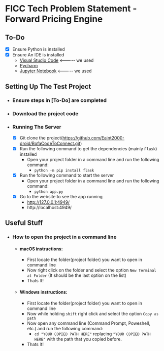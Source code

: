 # FICC Tech Problem Statement - Forward Pricing Engine

## To-Do
  - [x] Ensure Python is installed
  - [x] Ensure An IDE is installed
       - [Visual Studio Code](https://code.visualstudio.com)   <-----  we used
       - [Pycharm](https://www.jetbrains.com/pycharm/)
       - [Jupyter Notebook](https://jupyter.org/install.html)  <-----  we used
                
## Setting Up The Test Project
 - ### Ensure steps in [To-Do] are completed
 - ### Download the project code
- ### Running The Server
   - [x] Git clone the project(https://github.com/Eaint2000-droid/BofaCodeToConnect.git)
   - [x] Run the following command to get the dependencies (mainly `Flask`) installed
      - Open your project folder in a command line and run the following command:
        - ```python -m pip install flask```
   - [x] Run the following command to start the server
      - Open your project folder in a command line and run the following command:
        - ```python app.py```
   - [x] Go to the website to see the app running
      - http://127.0.0.1:4949/ 
      - http://localhost:4949/

## Useful Stuff
- ### How to open the project in a command line
    - #### macOS instructions:
        - First locate the folder(project folder) you want to open in command line
        - Now right click on the folder and select the option `New Terminal at Folder` (It should be the last option on the list)
        - Thats It! 
      
                       
    - #### Windows instructions:
        - First locate the folder(project folder) you want to open in command line
        - Now while holding `shift` right click and select the option `Copy as path`
        - Now open any command line (Command Prompt, Poweshell, etc.) and run the following command:
            - `cd "YOUR COPIED PATH HERE"` replacing `"YOUR COPIED PATH HERE"` with the path that you copied before.
        - Thats It! 

